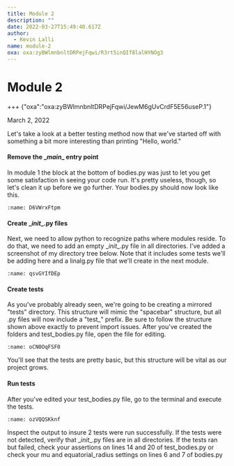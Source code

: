 ```yaml
---
title: Module 2
description: ""
date: 2022-03-27T15:49:40.617Z
author:
  - Kevin Lalli
name: module-2
oxa: oxa:zyBWlmnbnltDRPejFqwi/R3rt5inQIf8lalHYNOg3
---
```


# Module 2

+++ {"oxa":"oxa:zyBWlmnbnltDRPejFqwi/JewM6gUvCrdF5E56useP.1"}

March 2, 2022

Let's take a look at a better testing method now that we've started off with something a bit more interesting than printing "Hello, world."

#### Remove the \__main_\_ entry point

In module 1 the block at the bottom of bodies.py was just to let you get some satisfaction in seeing your code run.  It's pretty useless, though, so let's clean it up before we go further.  Your bodies.py should now look like this.

```{figure} https://img1.wsimg.com/isteam/ip/c73c525a-f63c-4ceb-8bca-6ec4e3be8131/Screenshot%20from%202022-03-03%2000-00-23.png/:/rs=w:1280
:name: D6VWrxFtpm
```

#### Create \__init_\_.py files

Next, we need to allow python to recognize paths where modules reside.  To do that, we need to add an empty \__init_\_.py file in all directories.  I've added a screenshot of my directory tree below.  Note that it includes some tests we'll be adding here and a linalg.py file that we'll create in the next module.

```{figure} https://img1.wsimg.com/isteam/ip/c73c525a-f63c-4ceb-8bca-6ec4e3be8131/Screenshot%20from%202022-03-02%2020-25-47.png/:/rs=w:1280
:name: qsvGYIfDEp
```

#### Create tests

As you've probably already seen, we're going to be creating a mirrored "tests" directory.  This structure will mimic the "spacebar" structure, but all .py files will now include a "test\_" prefix.  Be sure to follow the structure shown above exactly to prevent import issues.  After you've created the folders and test_bodies.py file, open the file for editing.

```{figure} https://img1.wsimg.com/isteam/ip/c73c525a-f63c-4ceb-8bca-6ec4e3be8131/Screenshot%20from%202022-03-03%2000-01-33.png/:/cr=t:0%25,l:0%25,w:100%25,h:100%25/rs=w:1280
:name: oCN0OqFSF0
```

You'll see that the tests are pretty basic, but this structure will be vital as our project grows.

#### Run tests

After you've edited your test_bodies.py file, go to the terminal and execute the tests.

```{figure} https://img1.wsimg.com/isteam/ip/c73c525a-f63c-4ceb-8bca-6ec4e3be8131/Screenshot%20from%202022-03-02%2020-34-43.png/:/cr=t:0%25,l:0%25,w:100%25,h:100%25/rs=w:1280
:name: ozVQQSKknf
```

Inspect the output to insure 2 tests were run successfully.  If the tests were not detected, verify that \__init_\_.py files are in all directories.  If the tests ran but failed, check your assertions on lines 14 and 20 of test_bodies.py or check your mu and equatorial_radius settings on lines 6 and 7 of bodies.py
